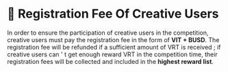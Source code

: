 # 🙌 Registration Fee Of Creative Users

In order to ensure the participation of creative users in the competition, creative users must pay the registration fee in the form of **VIT + BUSD**. The registration fee will be refunded if a sufficient amount of VRT is received ; if creative users can ' t get enough reward VRT in the competition time, their registration fees will be collected and included in the **highest reward list**.
